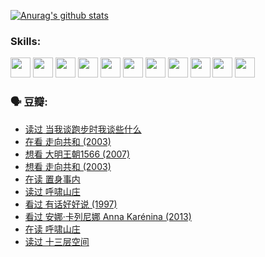 
[![Anurag's github stats](https://github-readme-stats.vercel.app/api?username=w940853815)](https://github.com/anuraghazra/github-readme-stats)

### Skills:

<code><img height="32" src="https://cdn.jsdelivr.net/npm/simple-icons@v5/icons/python.svg"></code>
<code><img height="32" src="https://cdn.jsdelivr.net/npm/simple-icons@v5/icons/javascript.svg"></code>
<code><img height="32" src="https://cdn.jsdelivr.net/npm/simple-icons@v5/icons/django.svg"></code>
<code><img height="32" src="https://cdn.jsdelivr.net/npm/simple-icons@v5/icons/flask.svg"></code>
<code><img height="32" src="https://cdn.jsdelivr.net/npm/simple-icons@v5/icons/vuetify.svg"></code>
<code><img height="32" src="https://cdn.jsdelivr.net/npm/simple-icons@v5/icons/git.svg"></code>
<code><img height="32" src="https://cdn.jsdelivr.net/npm/simple-icons@v5/icons/docker.svg"></code>
<code><img height="32" src="https://cdn.jsdelivr.net/npm/simple-icons@v5/icons/postgresql.svg"></code>
<code><img height="32" src="https://cdn.jsdelivr.net/npm/simple-icons@v5/icons/elasticsearch.svg"></code>
<code><img height="32" src="https://cdn.jsdelivr.net/npm/simple-icons@v5/icons/macos.svg"></code>
<code><img height="32" src="https://cdn.jsdelivr.net/npm/simple-icons@v5/icons/linux.svg"></code>

### 🗣 豆瓣:

<!-- DOUBAN-ACTIVITIES:START -->
- [读过 当我谈跑步时我谈些什么](https://www.douban.com/people/136069238/status/3715422296/?_i=41586594)
- [在看 走向共和‎ (2003)](https://www.douban.com/people/136069238/status/3711470443/?_i=41586594)
- [想看 大明王朝1566‎ (2007)](https://www.douban.com/people/136069238/status/3710980213/?_i=41586594)
- [想看 走向共和‎ (2003)](https://www.douban.com/people/136069238/status/3710980002/?_i=41586594)
- [在读 置身事内](https://www.douban.com/people/136069238/status/3710472151/?_i=41586594)
- [读过 呼啸山庄](https://www.douban.com/people/136069238/status/3710470617/?_i=41586594)
- [看过 有话好好说‎ (1997)](https://www.douban.com/people/136069238/status/3709833172/?_i=41586594)
- [看过 安娜·卡列尼娜 Anna Karénina‎ (2013)](https://www.douban.com/people/136069238/status/3708942010/?_i=41586594)
- [在读 呼啸山庄](https://www.douban.com/people/136069238/status/3701626992/?_i=41586595)
- [读过 十三层空间](https://www.douban.com/people/136069238/status/3700755247/?_i=41586595)
<!-- DOUBAN-ACTIVITIES:END -->
<!--
**w940853815/w940853815** is a ✨ _special_ ✨ repository because its `README.md` (this file) appears on your GitHub profile.

Here are some ideas to get you started:

- 🔭 I’m currently working on ...
- 🌱 I’m currently learning ...
- 👯 I’m looking to collaborate on ...
- 🤔 I’m looking for help with ...
- 💬 Ask me about ...
- 📫 How to reach me: ...
- 😄 Pronouns: ...
- ⚡ Fun fact: ...
-->
